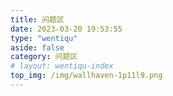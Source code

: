 ```yaml
---
title: 问题区
date: 2023-03-20 19:53:55
type: "wentiqu"
aside: false
category: 问题区
# layout: wentiqu-index
top_img: /img/wallhaven-1p11l9.png
---
```

